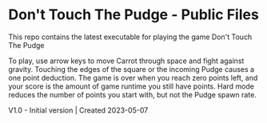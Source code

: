 # Don't Touch The Pudge - Public Files

This repo contains the latest executable for playing the game Don't Touch The Pudge

To play, use arrow keys to move Carrot through space and fight against gravity. 
Touching the edges of the square or the incoming Pudge causes a one point deduction. 
The game is over when you reach zero points left, and your score is the amount of game runtime you still have points.
Hard mode reduces the number of points you start with, but not the Pudge spawn rate.

V1.0 - Initial version    |     Created 2023-05-07

